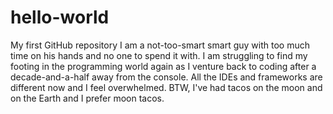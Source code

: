 # hello-world
My first GitHub repository
I am a not-too-smart smart guy with too much time on his hands and no one to spend it with.
I am struggling to find my footing in the programming world again as I venture back to coding
after a decade-and-a-half away from the console. All the IDEs and frameworks are different now
and I feel overwhelmed. BTW, I've had tacos on the moon and on the Earth and I prefer moon
tacos.
